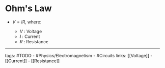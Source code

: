 # Ohm's Law
- $V = IR$, where:

	- $V$ : Voltage
	- $I$ : Current
	- $R$ : Resistance

---
tags: #TODO - #Physics/Electromagnetism - #Circuits 
links: [[Voltage]] - [[Current]] - [[Resistance]]